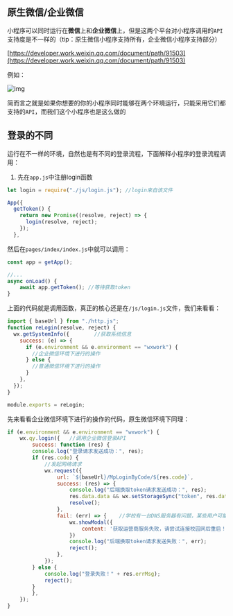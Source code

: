## 原生微信/企业微信

小程序可以同时运行在**微信**上和**企业微信**上，但是这两个平台对小程序调用的`API`支持度是不一样的（tip：原生微信小程序支持所有，企业微信小程序支持部分）

[https://developer.work.weixin.qq.com/document/path/91503](https://developer.work.weixin.qq.com/document/path/91503)

例如：

![img](https://img-blog.csdnimg.cn/e812dfcd6a844db8b510baaffa001c48.png)

简而言之就是如果你想要的你的小程序同时能够在两个环境运行，只能采用它们都支持的`API`，而我们这个小程序也是这么做的

## 登录的不同

运行在不一样的环境，自然也是有不同的登录流程，下面解释小程序的登录流程调用：

1. 先在`app.js`中注册login函数

```js
let login = require("./js/login.js"); //login来自该文件

App({
  getToken() {
    return new Promise((resolve, reject) => {
      login(resolve, reject);
    });
  },
```

然后在`pages/index/index.js`中就可以调用：

```js
const app = getApp();

//...
async onLoad() {
    await app.getToken(); //等待获取token
}
```

上面的代码就是调用函数，真正的核心还是在`/js/login.js`文件，我们来看看：

```js
import { baseUrl } from "./http.js";
function reLogin(resolve, reject) {
  wx.getSystemInfo({        //获取系统信息
    success: (e) => {
      if (e.environment && e.environment == "wxwork") {
        //企业微信环境下进行的操作
      } else {
        //普通微信环境下进行的操作
      }
    },
  });
}

module.exports = reLogin;
```

先来看看企业微信环境下进行的操作的代码，原生微信环境下同理：

```js
if (e.environment && e.environment == "wxwork") {
    wx.qy.login({   //调用企业微信登录API
        success: function (res) {
        console.log("登录请求发送成功：", res);
        if (res.code) {
            //发起网络请求
            wx.request({
                url: `${baseUrl}/MpLoginByCode/${res.code}`,
                success: (res) => {
                    console.log("后端换取token请求发送成功：", res);
                    res.data.data && wx.setStorageSync("token", res.data.data.token); //存储Token
                    resolve();
                },
                fail: (err) => {    //学校有一台DNS服务器有问题，某些用户可能会导致错误
                    wx.showModal({
                        content: '获取运营商服务失败，请尝试连接校园网后重启！',
                    })
                    console.log("后端换取token请求发送失败：", err);
                    reject();
                },
            });
        } else {
            console.log("登录失败！" + res.errMsg);
            reject();
        }
        },
    });
}
```